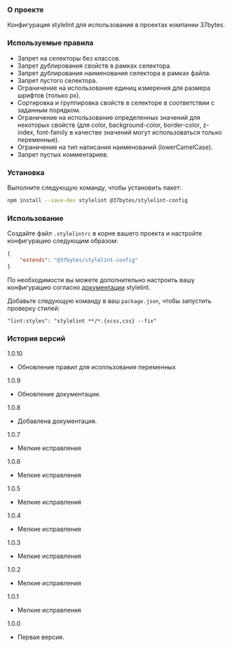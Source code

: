### О проекте

Конфигурация stylelint для использования в проектах компании 37bytes. 

### Используемые правила

- Запрет на селекторы без классов.
- Запрет дублирования свойств в рамках селектора.
- Запрет дублирования наименования селектора в рамках файла.
- Запрет пустого селектора.
- Ограничение на использование единиц измерения для размера шрифтов (только px).
- Сортировка и группировка свойств в селекторе в соответствии с заданным порядком.
- Ограничение на использование определенных значений для некоторых свойств (для color, background-color, border-color, z-index, font-family в качестве значений могут использоваться только переменные).
- Ограничение на тип написания наименований (lowerCamelCase).
- Запрет пустых комментариев.

### Установка

Выполните следующую команду, чтобы установить пакет:

```sh
npm install --save-dev stylelint @37bytes/stylelint-config
```

### Использование

Создайте файл `.stylelintrc` в корне вашего проекта и настройте конфигурацию следующим образом:

```json
{
    "extends": "@37bytes/stylelint-config"
}
```

По необходимости вы можете дополнительно настроить вашу конфигурацию согласно [документации](https://stylelint.io/) stylelint.

Добавьте следующую команду в ваш `package.json`, чтобы запустить проверку стилей:

```
"lint:styles": "stylelint **/*.{scss,css} --fix"
```

### История версий

1.0.10
- Обновление правил для исопльзования переменных

1.0.9
- Обновление документации.

1.0.8
- Добавлена документация.

1.0.7
- Мелкие исправления

1.0.6
- Мелкие исправления

1.0.5
- Мелкие исправления

1.0.4
- Мелкие исправления

1.0.3
- Мелкие исправления

1.0.2
- Мелкие исправления

1.0.1
- Мелкие исправления

1.0.0
- Первая версия.
